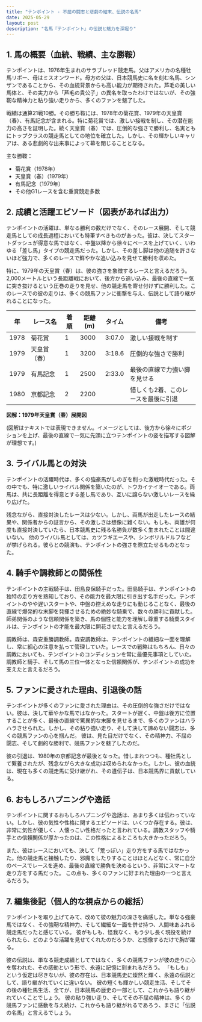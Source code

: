 ```yaml
---
title: "テンポイント - 不屈の闘志と悲劇の結末、伝説の名馬"
date: 2025-05-29
layout: post
description: "名馬『テンポイント』の伝説と魅力を深堀り"
---
```


## 1. 馬の概要（血統、戦績、主な勝鞍）

テンポイントは、1976年生まれのサラブレッド競走馬。父はアメリカの名種牡馬リボー、母はミスオンワード。母方の父は、日本競馬史に名を刻む名馬、シンザンであることから、その血統背景からも高い能力が期待された。芦毛の美しい馬体と、その実力から「芦毛の貴公子」の異名を取ったわけではないが、その強靭な精神力と粘り強い走りから、多くのファンを魅了した。

戦績は通算21戦10勝。その勝ち鞍には、1978年の菊花賞、1979年の天皇賞（春）、有馬記念が含まれる。特に菊花賞では、激しい接戦を制し、その潜在能力の高さを証明した。続く天皇賞（春）では、圧倒的な強さで勝利し、名実ともにトップクラスの競走馬としての地位を確立した。しかし、その輝かしいキャリアは、ある悲劇的な出来事によって幕を閉じることとなる。

主な勝鞍：

* 菊花賞（1978年）
* 天皇賞（春）（1979年）
* 有馬記念（1979年）
* その他G1レースを含む重賞競走多数


## 2. 成績と活躍エピソード（図表があれば出力）

テンポイントの活躍は、単なる勝利の数だけでなく、そのレース展開、そして競走馬としての成長過程においても特筆すべきものがあった。彼は、決してスタートダッシュが得意な馬ではなく、中盤以降から徐々にペースを上げていく、いわゆる「差し馬」タイプの競走馬だった。しかし、その差し脚は他の追随を許さないほど強力で、多くのレースで鮮やかな追い込みを見せて勝利を収めた。

特に、1979年の天皇賞（春）は、彼の強さを象徴するレースと言えるだろう。2,000メートルという長距離戦において、後方から追い込み、最後の直線で一気に突き抜けるという圧巻の走りを見せ、他の競走馬を寄せ付けずに勝利した。このレースでの彼の走りは、多くの競馬ファンに衝撃を与え、伝説として語り継がれることになった。

| 年 | レース名        | 着順 | 距離(m) | タイム     | 備考                                   |
|---|-----------------|------|----------|------------|----------------------------------------|
| 1978 | 菊花賞          | 1    | 3000     | 3:07.0     | 激しい接戦を制す                        |
| 1979 | 天皇賞（春）    | 1    | 3200     | 3:18.6     | 圧倒的な強さで勝利                      |
| 1979 | 有馬記念        | 1    | 2500     | 2:33.0     | 最後の直線で力強い脚を見せる            |
| 1980 | 京都記念        | 2    | 2200     |            | 惜しくも2着、このレースを最後に引退 |


**図解：1979年天皇賞（春）展開図**

(図解はテキストでは表現できません。イメージとしては、後方から徐々にポジションを上げ、最後の直線で一気に先頭に立つテンポイントの姿を描写する図解が理想です。)


## 3. ライバル馬との対決

テンポイントの活躍時代は、多くの強豪馬がしのぎを削った激戦時代だった。その中でも、特に激しいライバル関係を築いたのが、トウカイテイオーである。両馬は、共に長距離を得意とする差し馬であり、互いに譲らない激しいレースを繰り広げた。

残念ながら、直接対決したレースは少ない。しかし、両馬が出走したレースの結果や、関係者からの証言から、その激しさは想像に難くない。もしも、両雄が何度も直接対決していたら、日本競馬史に残る名勝負が数多く生まれたことは間違いない。  他のライバル馬としては、カツラギエースや、シンボリルドルフなどが挙げられる。彼らとの競演も、テンポイントの強さを際立たせるものとなった。


## 4. 騎手や調教師との関係性

テンポイントの主戦騎手は、田島良保騎手だった。田島騎手は、テンポイントの独特の走り方を熟知しており、その能力を最大限に引き出す名手だった。テンポイントのやや遅いスタートや、中盤の控えめな走りにも動じることなく、最後の直線で爆発的な末脚を発揮させるための絶妙な騎乗で、数々の勝利に貢献した。  師弟関係のような信頼関係を築き、馬の個性と能力を理解し尊重する騎乗スタイルは、テンポイントの才能を最大限に開花させたと言えるだろう。

調教師は、森安重勝調教師。森安調教師は、テンポイントの繊細な一面を理解し、常に細心の注意を払って管理していた。レースでの戦略はもちろん、日々の調教においても、テンポイントのコンディションを常に最優先事項としていた。  調教師と騎手、そして馬の三位一体となった信頼関係が、テンポイントの成功を支えたと言えるだろう。


## 5. ファンに愛された理由、引退後の話

テンポイントが多くのファンに愛された理由は、その圧倒的な強さだけではない。彼は、決して華やかな馬ではなかった。スタートが遅く、中盤は後方に位置することが多く、最後の直線で驚異的な末脚を見せるまで、多くのファンはハラハラさせられた。しかし、その粘り強い走り、そして決して諦めない闘志は、多くの競馬ファンの心を掴んだ。  彼は、見た目だけでなく、その精神力、不屈の闘志、そして劇的な勝利で、競馬ファンを魅了したのだ。

彼の引退は、1980年の京都記念が最後となった。惜しまれつつも、種牡馬として繋養されたが、残念ながら大きな成功は収められなかった。しかし、彼の血統は、現在も多くの競走馬に受け継がれ、その遺伝子は、日本競馬界に貢献している。


## 6. おもしろハプニングや逸話

テンポイントに関するおもしろハプニングや逸話は、あまり多くは伝わっていない。しかし、彼の気性や性格に関するエピソードは、いくつか存在する。彼は、非常に気性が優しく、人懐っこい性格だったと言われている。調教スタッフや騎手との信頼関係が厚かったのは、この性格によるところも大きかっただろう。

また、彼はレースにおいても、決して「荒っぽい」走り方をする馬ではなかった。他の競走馬と接触したり、邪魔をしたりすることはほとんどなく、常に自分のペースでレースを進め、最後の直線で勝負を決めるという、非常にスマートな走り方をする馬だった。  この点も、多くのファンに好まれた理由の一つと言えるだろう。


## 7. 編集後記（個人的な視点からの総括）

テンポイントを取り上げてみて、改めて彼の魅力の深さを痛感した。単なる強豪馬ではなく、その強靭な精神力、そして繊細な一面を併せ持つ、人間味あふれる競走馬だったと感じている。  彼がもしも、怪我なく、もう少し長く現役を続けられたら、どのような活躍を見せてくれたのだろうか、と想像するだけで胸が躍る。

彼の伝説は、単なる競走成績としてではなく、多くの競馬ファンが彼の走りに心を奪われた、その感動という形で、永遠に記憶に刻まれるだろう。  「もしも」という仮定は尽きないが、彼の存在は、日本競馬史に燦然と輝く、永遠の伝説として、語り継がれていくに違いない。  彼の短くも輝かしい競走生活、そしてその後の種牡馬生活、全てが、日本競馬の歴史の一部として、これからも語り継がれていくことでしょう。  彼の粘り強い走り、そしてその不屈の精神は、多くの競馬ファンに感動を与え続け、これからも語り継がれるであろう、まさに「伝説の名馬」と言えるでしょう。
